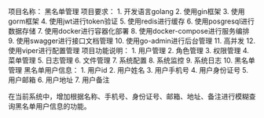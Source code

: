项目名称： 黑名单管理
项目要求：
    1. 开发语言golang
    2. 使用gin框架
    3. 使用gorm框架
    4. 使用jwt进行token验证
    5. 使用redis进行缓存
    6. 使用posgresql进行数据存储
    7. 使用docker进行容器化部署
    8. 使用docker-compose进行服务编排
    9. 使用swagger进行接口文档管理
    10. 使用go-admin进行后台管理
    11. 高并发
    12. 使用viper进行配置管理
项目功能说明：
    1. 用户管理
    2. 角色管理
    3. 权限管理
    4. 菜单管理
    5. 日志管理
    6. 文件管理
    7. 系统配置
    8. 系统监控
    9. 系统日志
    10. 黑名单管理
黑名单用户信息：
    1. 用户id
    2. 用户姓名
    3. 用户手机号
    4. 用户身份证号
    5. 用户邮箱
    6. 用户地址
    7. 用户备注


在当前系统中，增加根据名称、手机号、身份证号、邮箱、地址、备注进行模糊查询黑名单用户信息的功能。